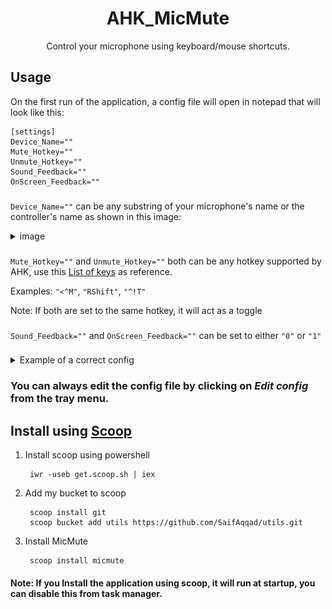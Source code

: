 <h1 align="center">
  AHK_MicMute
</h1>
<p align="center">
  Control your microphone using keyboard/mouse shortcuts.
</p>

## Usage
On the first run of the application, a config file will open in notepad that will look like this:
        
    [settings]
    Device_Name=""
    Mute_Hotkey=""
    Unmute_Hotkey=""
    Sound_Feedback=""
    OnScreen_Feedback=""
### 
`Device_Name=""` can be any substring of your microphone's name or the controller's name as shown in this image:
<details><summary>image</summary>

![](./resources/Controlpaneldialog.png)

</details>

### 
`Mute_Hotkey=""` and `Unmute_Hotkey=""` both can be any hotkey supported by AHK, use this [List of keys](https://www.autohotkey.com/docs/KeyList.htm) as reference. 

Examples: `"<^M"`, `"RShift"`, `"^!T"`

Note: If both are set to the same hotkey, it will act as a toggle
### 

`Sound_Feedback=""` and `OnScreen_Feedback=""` can be set to either `"0"` or `"1"`
### 
<details><summary>Example of a correct config</summary>

    [settings]
    Device_Name="AmazonBasics"
    Mute_Hotkey="RShift"
    Unmute_Hotkey="RShift"
    Sound_Feedback="1"
    OnScreen_Feedback="0"            

</details>

### You can always edit the config file by clicking on *Edit config* from the tray menu.

## Install using [Scoop](scoop.sh)

1. Install scoop using powershell
    
        iwr -useb get.scoop.sh | iex
2. Add my bucket to scoop
        
        scoop install git
        scoop bucket add utils https://github.com/SaifAqqad/utils.git
3. Install MicMute

        scoop install micmute

#### Note: If you Install the application using scoop, it will run at startup, you can disable this from task manager.
